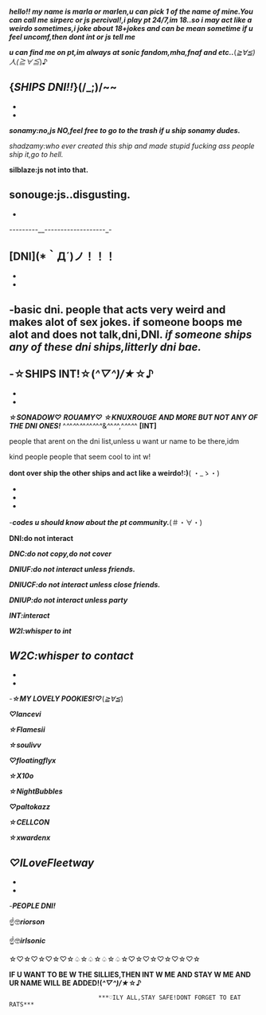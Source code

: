 ***hello!! my name is marla or marlen,u can pick 1 of the name of mine.You can call me sirperc or js percival!,i play pt 24/7,im 18..so i may act like a weirdo sometimes,i joke about 18+jokes and can be mean sometime
if u feel uncomf,then dont int or js tell me***


***u can find me on pt,im always at sonic fandom,mha,fnaf and etc..***(*≧∀≦)人(≧∀≦*)♪

{***SHIPS DNI!!***}(/_;)/~~
-
-
-

***sonamy:no,js NO,feel free to go to the trash if u ship sonamy dudes.***

*shadzamy:who ever created this ship and made stupid fucking ass people ship it,go to hell.*

**silblaze:js not into that.**

**sonouge:js..disgusting.**
-
-
-_-_-_-_-_-_-_-_-__-_-_-_-_-_-_-_-_-_-_-_-_-_-_-_-_-_-_-_-

**[DNI]**(*｀Д´)ノ！！！
-
-
-

-basic dni.
people that acts very weird and makes alot of sex jokes.
if someone boops me alot and does not talk,dni,DNI.
***if someone ships any of these dni ships,litterly dni bae.***
-
-**☆SHIPS INT!☆**(*^▽^)/★*☆♪
-
-
-
***☆SONADOW♡***
***ROUAMY♡***
***☆KNUXROUGE***
***AND MORE BUT NOT ANY OF THE DNI ONES!***
^*^*^*^*^*^*^*^*^*^*^*^*&*^*^*^*^,^*^*^*^*^
**[INT]**

people that arent on the dni list,unless u want ur name to be there,idm

kind people
people that seem cool to int w!

**dont over ship the other ships and act like a weirdo!:)**( ・_ゝ・)

-
-
-




-***codes u should know about the pt community.***(＃・∀・)

**DNI:do not interact**

***DNC:do not copy,do not cover***

***DNIUF:do not interact unless friends.***

***DNIUCF:do not interact unless close friends.***

***DNIUP:do not interact unless party***

***INT:interact***

***W2I:whisper to int***

***W2C:whisper to contact***
-
-
-
-***☆MY LOVELY POOKIES!♡***(*≧∀≦*)

***♡lancevi***

***☆Flamesii***

***☆soulivv***

***♡floatingflyx***

***☆X10o***

***☆NightBubbles***

***♡paltokazz***

***☆CELLCON***

***☆xwardenx***

***♡ILoveFleetway***
-

-

-
-***PEOPLE DNI!***

☝️🤓***riorson***

☝️🤓***irlsonic***

☆♡☆♡☆♡☆♡☆♤☆♤☆♤☆♤☆♡☆♡☆♡☆♡☆♡☆

**IF U WANT TO BE W THE SILLIES,THEN INT W ME AND STAY W ME AND UR NAME WILL BE ADDED!(*^▽^)/★*☆♪**






                             ***♡ILY ALL,STAY SAFE!DONT FORGET TO EAT RATS***
